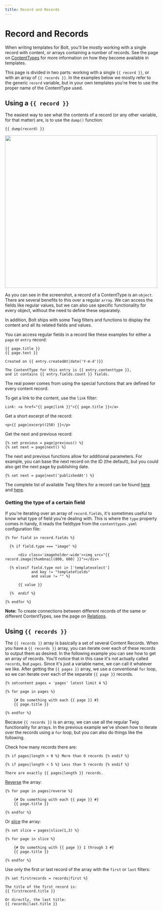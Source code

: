 ```yaml
---
title: Record and Records
---
```

Record and Records
==================

When writing templates for Bolt, you'll be mostly working with a single record
with content, or arrays containing a number of records. See the page on
[ContentTypes](../contenttypes/intro) for more information on how they
become available in templates.

This page is divided in two parts: working with a single `{{ record }}`, or
with an array of `{{ records }}`. In the examples below we mostly refer to the
generic `record` variable, but in your own templates you're free to use the
proper name of the ContentType used.

Using a `{{ record }}`
----------------------

The easiest way to see what the contents of a record (or any other variable,
for that matter) are, is to use the `dump()` function:

```twig
{{ dump(record) }}
```

<a href="/files/4.0.content-example3.png" class="popup"><img src="/files/4.0.content-example3.png" width="500"></a>

As you can see in the screenshot, a record of a ContentType is an `object`.
There are several benefits to this over a regular `array`. We can access the
fields like regular values, but we can also use specific functionality for
every object, without the need to define these separately.

In addition, Bolt ships with some Twig filters and functions to display the
content and all its related fields and values.

You can access regular fields in a record like these examples for either a
`page` or `entry` record:

```twig
{{ page.title }}
{{ page.text }}

Created on {{ entry.createdAt|date('Y-m-d')}}

The ContentType for this entry is {{ entry.contenttype }},
and it contains {{ entry.fields.count }} fields.
```

The real power comes from using the special functions that are defined for every
content record.

To get a link to the content, use the `link` filter:

```twig
Link: <a href="{{ page|link }}">{{ page.title }}</a>
```

Get a short excerpt of the record:

```twig
<p>{{ page|excerpt(250) }}</p>
```

Get the next and previous record:

```twig
{% set previous = page|previous() %}
{% set next = page|next() %}
```

The next and previous functions allow for additional parameters. For example,
you can base the next record on the ID (the default), but you could also get the
next page by publishing date.

```twig
{% set next = page|next('publishedAt') %}
```

The complete list of available Twig filters for a record can be found
[here](../twig-components/filters) and [here](../twig-components/extras).

### Getting the type of a certain field

If you're iterating over an array of `record.fields`, it's sometimes useful to
know what type of field you're dealing with. This is where the `type`
property comes in handy, it reads the fieldtype from the `contenttypes.yaml`
configuration file:

```twig
{% for field in record.fields %}

  {% if field.type === "image" %}

      <div class='imageholder-wide'><img src="{{ record.image|thumbnail(800, 600) }}"></div>

  {% elseif field.type not in ['templateselect']
            and key != "templatefields"
            and value != "" %}

      {{ value }}

  {%  endif %}

{% endfor %}
```

<p class="note"><strong>Note:</strong> To create connections between different
records of the same or different ContentTypes, see the page on <a
href="../contenttypes/relationships">Relations</a>.</p>

Using `{{ records }}`
---------------------

The `{{ records }}` array is basically a set of several Content Records. When
you have a `{{ records }}` array, you can iterate over each of these records to
output them as desired. In the following example you can see how to get an array
of records. You'll notice that in this case it's not actually called `records`,
but `pages`. Since it's just a variable name, we can call it whatever we like.
After getting the `{{ pages }}` array, we use a conventional `for` loop, so we can
iterate over each of the separate `{{ page }}` records.

```twig
{% setcontent pages = 'pages' latest limit 4 %}

{% for page in pages %}

    {# Do something with each {{ page }} #}
    {{ page.title }}

{% endfor %}
```

Because `{{ records }}` is an array, we can use all the regular Twig
functionality for arrays. In the previous example we've shown how to iterate
over the records using a `for` loop, but you can also do things like the
following.

Check how many records there are:

```twig
{% if pages|length > 0 %} More than 0 records {% endif %}

{% if pages|length < 5 %} Less than 5 records {% endif %}

There are exactly {{ pages|length }} records.
```

[Reverse](http://twig.symfony.com/doc/filters/reverse.html) the array:

```twig
{% for page in pages|reverse %}

    {# Do something with each {{ page }} #}
    {{ page.title }}

{% endfor %}
```

Or [slice](http://twig.symfony.com/doc/filters/slice.html) the array:

```twig
{% set slice = pages|slice(1,3) %}

{% for page in slice %}

    {# Do something with {{ page }} 1 through 3 #}
    {{ page.title }}

{% endfor %}
```

Use only the first or last record of the array with the `first` or `last` filters:

```twig
{% set firstrecords = records|first %}

The title of the first record is:
{{ firstrecord.title }}

Or directly, the last title:
{{ records|last.title }}
```

[1]: https://developers.google.com/maps/documentation/staticmaps
